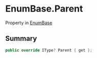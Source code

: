 # EnumBase.Parent

Property in [EnumBase](/docs/api/csharp/yarn.enumbase.md)

## Summary



```csharp
public override IType? Parent { get };
```

